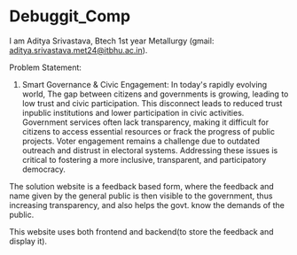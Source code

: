 # Debuggit_Comp

I am Aditya Srivastava, Btech 1st year Metallurgy (gmail: aditya.srivastava.met24@itbhu.ac.in).

Problem Statement: 
1. Smart Governance & Civic Engagement:
In today's rapidly evolving world, The gap between citizens and governments is growing, leading to low trust and civic participation. This disconnect leads to reduced trust inpublic institutions and lower participation in civic activities. Government services often lack transparency, making it difficult for citizens to access essential resources or frack the progress of public projects. Voter engagement remains a challenge due to outdated outreach and distrust in electoral systems. Addressing these issues is critical to fostering a more inclusive, transparent, and participatory democracy.

The solution website is a feedback based form, where the feedback and name given by the general public is then visible to the government, thus increasing transparency, and also helps the govt. know the demands of the public. 

This website uses both frontend and backend(to store the feedback and display it).
